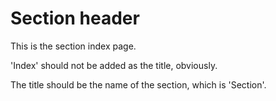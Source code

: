 # Section header

This is the section index page.

'Index' should not be added as the title, obviously.

The title should be the name of the section, which is 'Section'.


